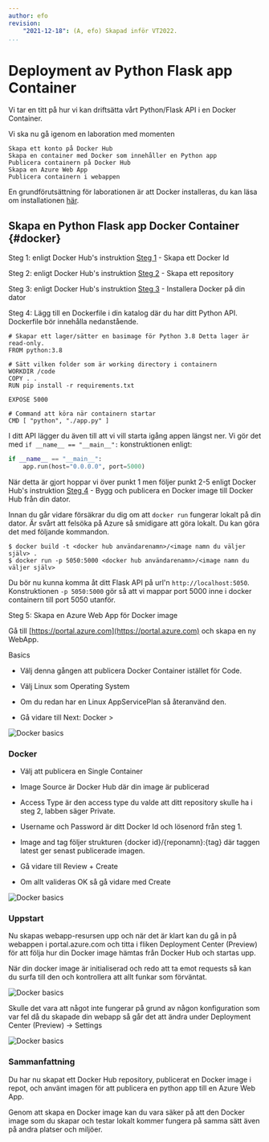```yaml
---
author: efo
revision:
    "2021-12-18": (A, efo) Skapad inför VT2022.
...
```

Deployment av Python Flask app Container
==================================

Vi tar en titt på hur vi kan driftsätta vårt Python/Flask API i en Docker Container.



<!--more-->



Vi ska nu gå igenom en laboration med momenten

    Skapa ett konto på Docker Hub
    Skapa en container med Docker som innehåller en Python app
    Publicera containern på Docker Hub
    Skapa en Azure Web App
    Publicera containern i webappen

En grundförutsättning för laborationen är att Docker installeras, du kan läsa om installationen [här](https://dbwebb.se/kunskap/installera-virtualiseringsmiljon-docker).



Skapa en Python Flask app Docker Container {#docker}
--------------------------------

Steg 1: enligt Docker Hub's instruktion [Steg 1](https://docs.docker.com/docker-hub/#step-1-sign-up-for-a-docker-account) - Skapa ett Docker Id

Steg 2: enligt Docker Hub's instruktion [Steg 2](https://docs.docker.com/docker-hub/#step-2-create-your-first-repository) - Skapa ett repository

Steg 3: enligt Docker Hub's instruktion [Steg 3](https://docs.docker.com/docker-hub/#step-3-download-and-install-docker-desktop) - Installera Docker på din dator

Steg 4: Lägg till en Dockerfile i din katalog där du har ditt Python API. Dockerfile bör innehålla nedanstående.

```shell
# Skapar ett lager/sätter en basimage för Python 3.8 Detta lager är read-only.
FROM python:3.8

# Sätt vilken folder som är working directory i containern
WORKDIR /code
COPY . .
RUN pip install -r requirements.txt

EXPOSE 5000

# Command att köra när containern startar
CMD [ "python", "./app.py" ]
```

I ditt API lägger du även till att vi vill starta igång appen längst ner. Vi gör det med `if __name__ == "__main__":` konstruktionen enligt:

```python
if __name__ == "__main__":
    app.run(host="0.0.0.0", port=5000)
```

När detta är gjort hoppar vi över punkt 1 men följer punkt 2-5 enligt Docker Hub's instruktion [Steg 4](https://docs.docker.com/docker-hub/#step-4-build-and-push-a-container-image-to-docker-hub-from-your-computer) - Bygg och publicera en Docker image till Docker Hub från din dator.

Innan du går vidare försäkrar du dig om att `docker run` fungerar lokalt på din dator. Är svårt att felsöka på Azure så smidigare att göra lokalt. Du kan göra det med följande kommandon.

```shell
$ docker build -t <docker hub användarenamn>/<image namn du väljer själv> .
$ docker run -p 5050:5000 <docker hub användarenamn>/<image namn du väljer själv>
```

Du bör nu kunna komma åt ditt Flask API på url'n `http://localhost:5050`. Konstruktionen `-p 5050:5000` gör så att vi mappar port 5000 inne i docker containern till port 5050 utanför.

Steg 5: Skapa en Azure Web App för Docker image

Gå till [https://portal.azure.com](https://portal.azure.com) och skapa en ny WebApp.

Basics

* Välj denna gången att publicera Docker Container istället för Code.

* Välj Linux som Operating System

* Om du redan har en Linux AppServicePlan så återanvänd den.

* Gå vidare till Next: Docker >

![Docker basics](image/moln/azure_docker_basics.png)



### Docker

* Välj att publicera en Single Container

* Image Source är Docker Hub där din image är publicerad

* Access Type är den access type du valde att ditt repository skulle ha i steg 2, labben säger Private.

* Username och Password är ditt Docker Id och lösenord från steg 1.

* Image and tag följer strukturen {docker id}/{reponamn}:{tag} där taggen latest ger senast publicerade imagen.

* Gå vidare till Review + Create

* Om allt valideras OK så gå vidare med Create

![Docker basics](image/moln/azure_docker_part_2.png)



### Uppstart

Nu skapas webapp-resursen upp och när det är klart kan du gå in på webappen i portal.azure.com och titta i fliken Deployment Center (Preview) för att följa hur din Docker image hämtas från Docker Hub och startas upp.

När din docker image är initialiserad och redo att ta emot requests så kan du surfa till den och kontrollera att allt funkar som förväntat.

![Docker basics](image/moln/azure_docker_start.png)

Skulle det vara att något inte fungerar på grund av någon konfiguration som var fel då du skapade din webapp så går det att ändra under Deployment Center (Preview) -> Settings

![Docker basics](image/moln/azure_docker_settings.png)



### Sammanfattning

Du har nu skapat ett Docker Hub repository, publicerat en Docker image i repot, och använt imagen för att publicera en python app till en Azure Web App.

Genom att skapa en Docker image kan du vara säker på att den Docker image som du skapar och testar lokalt kommer fungera på samma sätt även på andra platser och miljöer.
